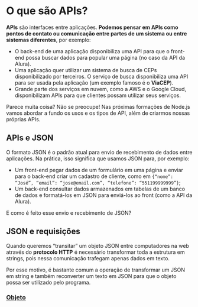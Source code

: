 # O que são APIs?

**APIs** são interfaces entre aplicações. **Podemos pensar em APIs como pontos de contato ou comunicação entre partes de um sistema ou entre sistemas diferentes**, por exemplo:

- O back-end de uma aplicação disponibiliza uma API para que o front-end possa buscar dados para popular uma página (no caso da API da Alura).
- Uma aplicação quer utilizar um sistema de busca de CEPs disponibilizado por terceiros. O serviço de busca disponibiliza uma API para ser usada pela aplicação (um exemplo famoso é o **ViaCEP**).
- Grande parte dos serviços em nuvem, como a AWS e o Google Cloud, disponibilizam APIs para que clientes possam utilizar seus serviços.

Parece muita coisa? Não se preocupe! Nas próximas formações de Node.js vamos abordar a fundo os usos e os tipos de API, além de criarmos nossas próprias APIs.

## APIs e JSON

O formato JSON é o padrão atual para envio de recebimento de dados entre aplicações. Na prática, isso significa que usamos JSON para, por exemplo:

- Um front-end pegar dados de um formulário em uma página e enviar para o back-end criar um cadastro de cliente, como em `{“nome”: “José”, “email”: “jose@email.com”, “telefone”: “551199999999”}`;
- Um back-end consultar dados armazenados em tabelas de um banco de dados e formatá-los em JSON para enviá-los ao front (como a API da Alura).

E como é feito esse envio e recebimento de JSON?

## JSON e requisições

Quando queremos “transitar” um objeto JSON entre computadores na web através do **protocolo HTTP** é necessário transformar toda a estrutura em strings, pois nessa comunicação trafegam apenas dados em texto.

Por esse motivo, é bastante comum a operação de transformar um JSON em string e também reconverter um texto em JSON para que o objeto possa ser utilizado pelo programa.

### [Objeto](../objetos.md)